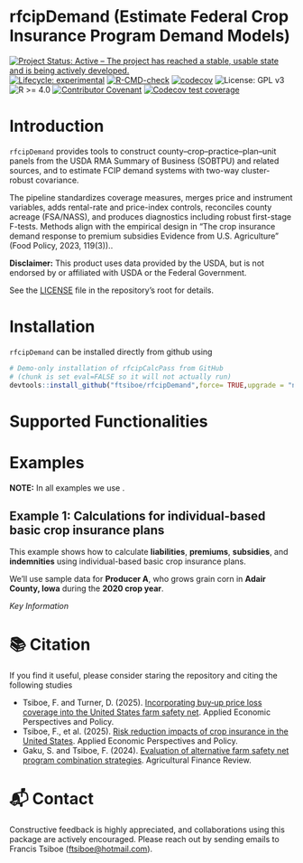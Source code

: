 rfcipDemand (Estimate Federal Crop Insurance Program Demand Models)
================

<!-- README.md is generated from README.Rmd. Please edit that file -->

<!-- badges: start -->

[![Project Status: Active – The project has reached a stable, usable
state and is being actively
developed.](https://www.repostatus.org/badges/latest/active.svg)](https://www.repostatus.org/#active)
[![Lifecycle:
experimental](https://img.shields.io/badge/lifecycle-experimental-orange.svg)](https://lifecycle.r-lib.org/articles/stages.html#experimental)
[![R-CMD-check](https://github.com/ftsiboe/rfcipDemand/actions/workflows/R-CMD-check.yaml/badge.svg)](https://github.com/ftsiboe/rfcipDemand/actions/workflows/R-CMD-check.yaml)
[![codecov](https://codecov.io/gh/ftsiboe/rfcipDemand/graph/badge.svg?token=6MKGP8Z5NB)](https://codecov.io/gh/ftsiboe/rfcipDemand)
![License: GPL v3](https://img.shields.io/badge/License-GPLv3-blue.svg)
![R \>= 4.0](https://img.shields.io/badge/R-%3E=4.0-blue) [![Contributor
Covenant](https://img.shields.io/badge/Contributor%20Covenant-2.1-4baaaa.svg)](code_of_conduct.md)
[![Codecov test
coverage](https://codecov.io/gh/ftsiboe/rfcipDemand/graph/badge.svg)](https://app.codecov.io/gh/ftsiboe/rfcipDemand)
<!-- badges: end -->

# Introduction

`rfcipDemand` provides tools to construct county–crop–practice–plan–unit
panels from the USDA RMA Summary of Business (SOBTPU) and related
sources, and to estimate FCIP demand systems with two-way cluster-robust
covariance.

The pipeline standardizes coverage measures, merges price and instrument
variables, adds rental-rate and price-index controls, reconciles county
acreage (FSA/NASS), and produces diagnostics including robust
first-stage F-tests. Methods align with the empirical design in “The
crop insurance demand response to premium subsidies Evidence from U.S.
Agriculture” (Food Policy, 2023, 119(3))..

**Disclaimer:** This product uses data provided by the USDA, but is not
endorsed by or affiliated with USDA or the Federal Government.

See the
[LICENSE](https://github.com/ftsiboe/rfcipDemand/blob/main/LICENSE) file
in the repository’s root for details.

# Installation

`rfcipDemand` can be installed directly from github using

``` r
# Demo-only installation of rfcipCalcPass from GitHub
# (chunk is set eval=FALSE so it will not actually run)
devtools::install_github("ftsiboe/rfcipDemand",force= TRUE,upgrade = "never")
```

# Supported Functionalities

# Examples

**NOTE:** In all examples we use .

## Example 1: Calculations for individual-based basic crop insurance plans

This example shows how to calculate **liabilities**, **premiums**,
**subsidies**, and **indemnities** using individual-based basic crop
insurance plans.

We’ll use sample data for **Producer A**, who grows grain corn in
**Adair County, Iowa** during the **2020 crop year**.

*Key Information*

# 📚 Citation

If you find it useful, please consider staring the repository and citing
the following studies

- Tsiboe, F. and Turner, D. (2025). [Incorporating buy‐up price loss
  coverage into the United States farm safety
  net](https://onlinelibrary.wiley.com/doi/full/10.1002/aepp.13536).
  Applied Economic Perspectives and Policy.
- Tsiboe, F., et al. (2025). [Risk reduction impacts of crop insurance
  in the United
  States](https://onlinelibrary.wiley.com/doi/full/10.1002/aepp.13513#:~:text=In%20other%20words%2C%20on%20average,%2Dcrop%2Dyear%20revenue%20variability).
  Applied Economic Perspectives and Policy.
- Gaku, S. and Tsiboe, F. (2024). [Evaluation of alternative farm safety
  net program combination
  strategies](https://www.emerald.com/insight/content/doi/10.1108/afr-11-2023-0150/full/html).
  Agricultural Finance Review.

# 📬 Contact

Constructive feedback is highly appreciated, and collaborations using
this package are actively encouraged. Please reach out by sending emails
to Francis Tsiboe (<ftsiboe@hotmail.com>).
